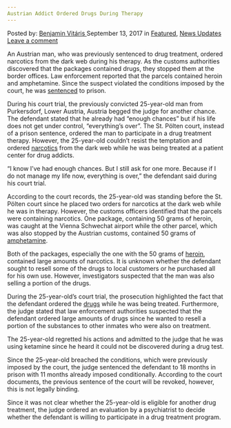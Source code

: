 ```yaml
---
Austrian Addict Ordered Drugs During Therapy
---
```

<article class="post-listing post-22521 post type-post status-publish format-standard has-post-thumbnail hentry 
 tag-addict tag-austrian tag-ordered tag-therapy">
    <div class="post-inner">
        <span>Posted by: <a href="https://www.deepdotweb.com/author/benjaminvi/" title="">Benjamin Vitáris </a></span>
    <span>September 13, 2017</span>
    <span>in <a href="https://www.deepdotweb.com/category/deepdot-news/" rel="category tag">Featured</a>, <a href="https://www.deepdotweb.com/category/news-updates/" rel="category tag">News Updates</a></span>
    <span><a href="https://www.deepdotweb.com/2017/09/13/austrian-addict-ordered-drugs-therapy/#respond">Leave a comment</a></span>
    </p>
    <div class="clear"></div>
    <div class="entry">
    <p>An Austrian man, who was previously sentenced to drug treatment, ordered narcotics from the dark web during his therapy. As the customs authorities discovered that the packages contained drugs, they stopped them at the border offices. Law enforcement reported that the parcels contained heroin and amphetamine. Since the suspect violated the conditions imposed by the court, he was <a href="http://www.noen.at/purkersdorf/region-purkersdorf-suechtiger-bestellte-drogen-im-internet/58.983.425">sentenced</a> to prison.</p>
    <p>During his court trial, the previously convicted 25-year-old man from Purkersdorf, Lower Austria, Austria begged the judge for another chance. The defendant stated that he already had “enough chances” but if his life does not get under control, “everything&#8217;s over”. The St. Pölten court, instead of a prison sentence, ordered the man to participate in a drug treatment therapy. However, the 25-year-old couldn’t resist the temptation and ordered <a href="https://www.deepdotweb.com/tag/narcotics/">narcotics</a> from the dark web while he was being treated at a patient center for drug addicts.</p>
    <p>&#8220;I know I&#8217;ve had enough chances. But I still ask for one more. Because if I do not manage my life now, everything is over,” the defendant said during his court trial.</p>
    <p>According to the court records, the 25-year-old was standing before the St. Pölten court since he placed two orders for narcotics at the dark web while he was in therapy. However, the customs officers identified that the parcels were containing narcotics. One package, containing 50 grams of heroin, was caught at the Vienna Schwechat airport while the other parcel, which was also stopped by the Austrian customs, contained 50 grams of <a href="https://www.deepdotweb.com/2017/08/07/man-gets-probation-ordering-300-grams-amphetamine/">amphetamine</a>.</p>
    <p><a id="post-22521-_gjdgxs"></a> Both of the packages, especially the one with the 50 grams of <a href="https://www.deepdotweb.com/2017/08/31/german-man-charged-with-trafficking/">heroin</a>, contained large amounts of narcotics. It is unknown whether the defendant sought to resell some of the drugs to local customers or he purchased all for his own use. However, investigators suspected that the man was also selling a portion of the drugs.</p>
    <p>During the 25-year-old’s court trial, the prosecution highlighted the fact that the defendant ordered the <a href="https://www.deepdotweb.com/tag/drugs/">drugs</a> while he was being treated. Furthermore, the judge stated that law enforcement authorities suspected that the defendant ordered large amounts of drugs since he wanted to resell a portion of the substances to other inmates who were also on treatment.</p>
    <p>The 25-year-old regretted his actions and admitted to the judge that he was using ketamine since he heard it could not be discovered during a drug test.</p>
    <p>Since the 25-year-old breached the conditions, which were previously imposed by the court, the judge sentenced the defendant to 18 months in prison with 11 months already imposed conditionally. According to the court documents, the previous sentence of the court will be revoked, however, this is not legally binding.</p>
    <p>Since it was not clear whether the 25-year-old is eligible for another drug treatment, the judge ordered an evaluation by a psychiatrist to decide whether the defendant is willing to participate in a drug treatment program.</p>
    </div>
    <span style="display:none"><a href="https://www.deepdotweb.com/tag/addict/" rel="tag">addict</a> <a href="https://www.deepdotweb.com/tag/austrian/" rel="tag">austrian</a>  <a href="https://www.deepdotweb.com/tag/ordered/" rel="tag">ordered</a> <a href="https://www.deepdotweb.com/tag/therapy/" rel="tag">therapy</a></span> <span style="display:none" class="updated">2017-09-13</span>
    <div style="display:none" class="vcard author" itemprop="author" itemscope itemtype="http://schema.org/Person"><strong class="fn" itemprop="name"><a href="https://www.deepdotweb.com/author/benjaminvi/" title="Posts by Benjamin Vitáris" rel="author">Benjamin Vitáris</a></strong></div>
    </div>
</article>

